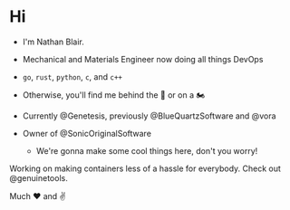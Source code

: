 # Hi

- I'm Nathan Blair.

- Mechanical and Materials Engineer now doing all things DevOps

- `go`, `rust`, `python`, `c`, and `c++`

* Otherwise, you'll find me behind the :drum: or on a :motorcycle:

* Currently @Genetesis, previously @BlueQuartzSoftware and @vora

* Owner of @SonicOriginalSoftware

  - We're gonna make some cool things here, don't you worry!

Working on making containers less of a hassle for everybody. Check out @genuinetools.

Much :heart: and :v:
